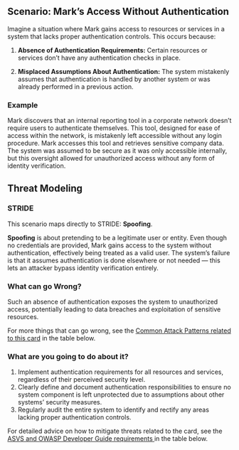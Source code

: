 ## Scenario: Mark’s Access Without Authentication

Imagine a situation where Mark gains access to resources or services in a system that lacks proper authentication controls. This occurs because:

1. **Absence of Authentication Requirements:** Certain resources or services don’t have any authentication checks in place.

2. **Misplaced Assumptions About Authentication:** The system mistakenly assumes that authentication is handled by another system or was already performed in a previous action.

### Example

Mark discovers that an internal reporting tool in a corporate network doesn’t require users to authenticate themselves. This tool, designed for ease of access within the network, is mistakenly left accessible without any login procedure. Mark accesses this tool and retrieves sensitive company data. The system was assumed to be secure as it was only accessible internally, but this oversight allowed for unauthorized access without any form of identity verification.

## Threat Modeling

### STRIDE

This scenario maps directly to STRIDE: **Spoofing**.

**Spoofing** is about pretending to be a legitimate user or entity.
Even though no credentials are provided, Mark gains access to the system without authentication, effectively being treated as a valid user.
The system’s failure is that it assumes authentication is done elsewhere or not needed — this lets an attacker bypass identity verification entirely.

### What can go Wrong?

Such an absence of authentication exposes the system to unauthorized access, potentially leading to data breaches and exploitation of sensitive resources.

For more things that can go wrong, see the [Common Attack Patterns related to this card](#mapping 'Common Attack Patterns related to this card [internal]') in the table below.

### What are you going to do about it?

1. Implement authentication requirements for all resources and services, regardless of their perceived security level.
2. Clearly define and document authentication responsibilities to ensure no system component is left unprotected due to assumptions about other systems’ security measures.
3. Regularly audit the entire system to identify and rectify any areas lacking proper authentication controls.

For detailed advice on how to mitigate threats related to the card, see the [ASVS and OWASP Developer Guide requirements ](#mapping 'ASVS and OWASP Developer Guide requirements [internal]') in the table below.
